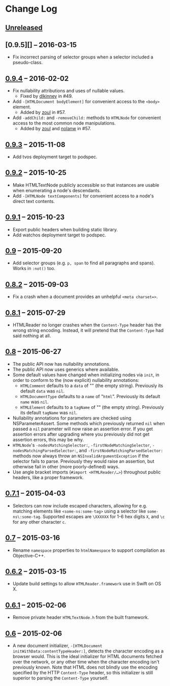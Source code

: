 # Change Log

## [Unreleased][]

## [0.9.5][] – 2016-03-15

* Fix incorrect parsing of selector groups when a selector included a pseudo-class.

## [0.9.4][] – 2016-02-02

* Fix nullability attributions and uses of nullable values.
    * Fixed by [dlkinney](https://github.com/dlkinney) in #49.
* Add `-[HTMLDocument bodyElement]` for convenient access to the `<body>` element.
    * Added by [zoul](https://github.com/zoul) in #57.
* Add `-addChild:` and `-removeChild:` methods to `HTMLNode` for convenient access to the most common node manipulations.
    * Added by [zoul](https://github.com/zoul) and [nolanw](https://github.com/nolanw) in #57.

## [0.9.3][] – 2015-11-08

* Add tvos deployment target to podspec.

## [0.9.2][] – 2015-10-25

* Make HTMLTextNode publicly accessible so that instances are usable when enumerating a node's descendants.
* Add `-[HTMLNode textComponents]` for convenient access to a node's direct text contents.

## [0.9.1][] – 2015-10-23

* Export public headers when building static library.
* Add watchos deployment target to podspec.

## [0.9][] – 2015-09-20

* Add selector groups (e.g. `p, span` to find all paragraphs and spans). Works in `:not()` too.

## [0.8.2][] – 2015-09-03

* Fix a crash when a document provides an unhelpful `<meta charset=>`.

## [0.8.1][] – 2015-07-29

* HTMLReader no longer crashes when the `Content-Type` header has the wrong string encoding. Instead, it will pretend that the `Content-Type` had said nothing at all.

## [0.8][] – 2015-06-27

* The public API now has nullability annotations.
* The public API now uses generics where available.
* Some default values have changed when initializing nodes via `init`, in order to conform to the (now explicit) nullability annotations:
	* `HTMLComment` defaults to a `data` of "" (the empty string). Previously its default `data` was `nil`.
	* `HTMLDocumentType` defaults to a `name` of "`html`". Previously its default `name` was `nil`.
	* `HTMLElement` defaults to a `tagName` of "" (the empty string). Previously its default `tagName` was `nil`.
* Nullability annotations for parameters are checked using NSParameterAssert. Some methods which previously returned `nil` when passed a `nil` parameter will now raise an assertion error. If you get assertion errors after upgrading where you previously did not get assertion errors, this may be why.
* `HTMLNode`'s `-nodesMatchingSelector:`, `-firstNodeMatchingSelector`, `-nodesMatchingParsedSelector:`, and `-firstNodeMatchingParsedSelector:` methods now always throw an `NSInvalidArgumentException` if the selector fails to parse. Previously they would raise an assertion, but otherwise fail in other (more poorly-defined) ways.
* Use angle bracket imports (`#import <HTMLReader/…>`) throughout public headers, like a proper framework.

## [0.7.1][] – 2015-04-03

* Selectors can now include escaped characters, allowing for e.g. matching elements like `<some-ns:some-tag>` using a selector like `some-ns\:some-tag`. Supported escapes are `\XXXXXX` for 1-6 hex digits `X`, and `\c` for any other character `c`.

## [0.7][] – 2015-03-16

* Rename `namespace` properties to `htmlNamespace` to support compilation as Objective-C++.

## [0.6.2][] – 2015-03-15

* Update build settings to allow `HTMLReader.framework` use in Swift on OS X.

## [0.6.1][] – 2015-02-06

* Remove private header `HTMLTextNode.h` from the built framework.

## [0.6][] – 2015-02-06

* A new document initializer, `-[HTMLDocument initWithData:contentTypeHeader:]`, detects the character encoding as a browser would. This is the ideal initializer for HTML documents fetched over the network, or any other time when the character encoding isn't previously known. Note that HTML does not blindly use the encoding specified by the HTTP `Content-Type` header, so this initializer is still superior to parsing the `Content-Type` yourself.


[Unreleased]: https://github.com/nolanw/HTMLReader/compare/v0.9.5...HEAD
[0.9.4]: https://github.com/nolanw/HTMLReader/compare/v0.9.4...v0.9.5
[0.9.4]: https://github.com/nolanw/HTMLReader/compare/v0.9.3...v0.9.4
[0.9.3]: https://github.com/nolanw/HTMLReader/compare/v0.9.2...v0.9.3
[0.9.2]: https://github.com/nolanw/HTMLReader/compare/v0.9.1...v0.9.2
[0.9.1]: https://github.com/nolanw/HTMLReader/compare/v0.9...v0.9.1
[0.9]: https://github.com/nolanw/HTMLReader/compare/v0.8.2...v0.9
[0.8.2]: https://github.com/nolanw/HTMLReader/compare/v0.8.1...v0.8.2
[0.8.1]: https://github.com/nolanw/HTMLReader/compare/v0.8...v0.8.1
[0.8]: https://github.com/nolanw/HTMLReader/compare/v0.7.1...v0.8
[0.7.1]: https://github.com/nolanw/HTMLReader/compare/v0.7...v0.7.1
[0.7]: https://github.com/nolanw/HTMLReader/compare/v0.6.2...v0.7
[0.6.2]: https://github.com/nolanw/HTMLReader/compare/v0.6.1...v0.6.2
[0.6.1]: https://github.com/nolanw/HTMLReader/compare/v0.6...v0.6.1
[0.6]: https://github.com/nolanw/HTMLReader/compare/v0.5.9...v0.6
